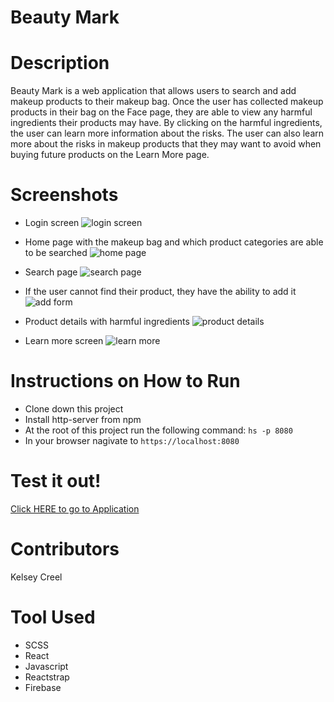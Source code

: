 # Beauty Mark

# Description
Beauty Mark is a web application that allows users to search and add makeup products to their makeup bag. Once the user has collected makeup products in their bag on the Face page, they are able to view any harmful ingredients their products may have. By clicking on the harmful ingredients, the user can learn more information about the risks. The user can also learn more about the risks in makeup products that they may want to avoid when buying future products on the Learn More page.

# Screenshots
* Login screen
![login screen]()

* Home page with the makeup bag and which product categories are able to be searched
![home page]()

* Search page
![search page]()

* If the user cannot find their product, they have the ability to add it
![add form]()

* Product details with harmful ingredients
![product details]()

* Learn more screen
![learn more]()

# Instructions on How to Run
* Clone down this project
* Install http-server from npm
* At the root of this project run the following command: `hs -p 8080`
* In your browser nagivate to `https://localhost:8080`

# Test it out!
[Click HERE to go to Application](https://beauty-mark-83f39.firebaseapp.com/)

# Contributors
Kelsey Creel

# Tool Used
* SCSS
* React
* Javascript
* Reactstrap
* Firebase
